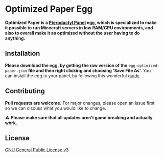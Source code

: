# Optimized Paper Egg

**Optimized Paper is a [Pterodactyl Panel](https://pterodactyl.io/) egg, which is specialized to make it possible to run Minecraft servers in low RAM/CPU environments, and also to overall make it as optimized without the user having to do anything.**

## Installation

**Please download the egg, by getting the raw version of the** ```egg-optimized-paper.json``` **file and then right clicking and choosing 'Save File As'.** You can install the egg to your panel, by following this wonderful [guide](https://github.com/parkervcp/eggs#how-to-import-an-egg).

## Contributing

**Pull requests are welcome.** For major changes, please open an issue first so we can discuss what you would like to change.

⚠️ **Please make sure that all updates aren't game breaking and actually work.**

## License
[GNU General Public License v3](https://choosealicense.com/licenses/gpl-3.0/)

